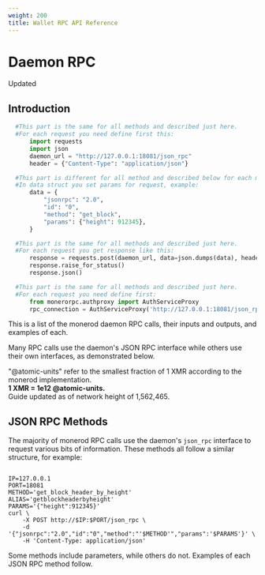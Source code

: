 ```yaml
---
weight: 200
title: Wallet RPC API Reference
---
```


# Daemon RPC

<aside class="success">
Updated
</aside>

## Introduction

```python
  #This part is the same for all methods and described just here.
  #For each request you need define first this:
      import requests
      import json
      daemon_url = "http://127.0.0.1:18081/json_rpc"
      header = {"Content-Type": "application/json"}

  #This part is different for all method and described below for each method.
  #In data struct you set params for request, example:
      data = {
          "jsonrpc": "2.0",
          "id": "0",
          "method": "get_block",
          "params": {"height": 912345},
      }

  #This part is the same for all methods and described just here.
  #For each request you get response like this:
      response = requests.post(daemon_url, data=json.dumps(data), headers=header)
      response.raise_for_status()
      response.json()
```
```py
  #This part is the same for all methods and described just here.
  #For each request you need define first:
      from monerorpc.authproxy import AuthServiceProxy
      rpc_connection = AuthServiceProxy('http://127.0.0.1:18081/json_rpc')
```

This is a list of the monerod daemon RPC calls, their inputs and outputs, and examples of each.

Many RPC calls use the daemon's JSON RPC interface while others use their own interfaces, as demonstrated below.

<aside class="notice">
"@atomic-units" refer to the smallest fraction of 1 XMR according to the monerod implementation. <br> <b>1 XMR = 1e12 @atomic-units.</b>
</aside>
<aside class="notice">
Guide updated as of network height of 1,562,465.
</aside>

## JSON RPC Methods

The majority of monerod RPC calls use the daemon's `json_rpc` interface to request various bits of information. These methods all follow a similar structure, for example:

<code>
IP=127.0.0.1  
PORT=18081  
METHOD='get_block_header_by_height'  
ALIAS='getblockheaderbyheight'  
PARAMS='{"height":912345}'  
curl \
    -X POST http://$IP:$PORT/json_rpc \
    -d '{"jsonrpc":"2.0","id":"0","method":"'$METHOD'","params":'$PARAMS'}' \
    -H 'Content-Type: application/json'
</code>

Some methods include parameters, while others do not. Examples of each JSON RPC method follow.